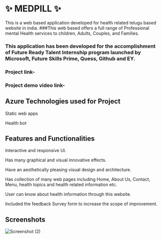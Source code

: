 # ✨ MEDPILL ✨

This is a web based application developed for health related telugu based website in india.
###This web based offers a full range of Professional mental Health services to children, Adults, Couples, and Families. 

### This application has been developed for the accomplishment of Future Ready Talent Internship program launched by Microsoft, Future Skills Prime, Quess, Github and EY.
### Project link-

### Project demo video link-

## Azure Technologies used for Project
  Static web apps
  
  Health bot
  
## Features and Functionalities
  Interactive and responsive UI.
  
  Has many graphical and visual innovative effects.
  
  Have an aesthetically pleasing visual design and architecture.
  
  Has collection of many web pages including Home, About Us, Contact, Menu, health topics and health related information etc.
  
  User can know about health information through this website.
  
  Included the feedback Survey form to increase the scope of improvement.

## Screenshots
![Screenshot (2)](https://github.com/20A31A04T2/medicalpill/assets/124042741/e315a239-ca8b-4e75-8b56-138a7b0068b4)
